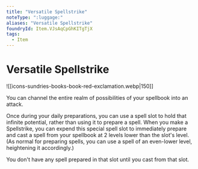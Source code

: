 ```yaml
---
title: "Versatile Spellstrike"
noteType: ":luggage:"
aliases: "Versatile Spellstrike"
foundryId: Item.VJsAqCpGhKITgTjX
tags:
  - Item
---
```


# Versatile Spellstrike
![[icons-sundries-books-book-red-exclamation.webp|150]]

You can channel the entire realm of possibilities of your spellbook into an attack.

Once during your daily preparations, you can use a spell slot to hold that infinite potential, rather than using it to prepare a spell. When you make a Spellstrike, you can expend this special spell slot to immediately prepare and cast a spell from your spellbook at 2 levels lower than the slot's level. (As normal for preparing spells, you can use a spell of an even-lower level, heightening it accordingly.)

You don't have any spell prepared in that slot until you cast from that slot.
